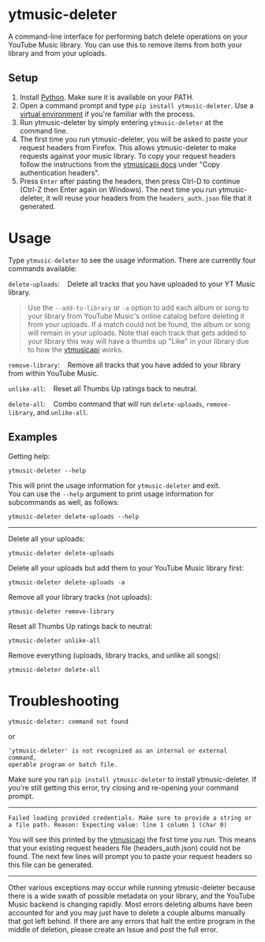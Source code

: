 # ytmusic-deleter
A command-line interface for performing batch delete operations on your YouTube Music library. You can use this to remove items from both your library and from your uploads.

## Setup
1. Install [Python](https://www.python.org/downloads/). Make sure it is available on your PATH.
1. Open a command prompt and type `pip install ytmusic-deleter`. Use a [virtual environment](https://virtualenv.pypa.io/en/latest/) if you're familiar with the process.
1. Run ytmusic-deleter by simply entering `ytmusic-deleter` at the command line.
1. The first time you run ytmusic-deleter, you will be asked to paste your request headers from Firefox. This allows ytmusic-deleter to make requests against your music library. To copy your request headers follow the instructions from the [ytmusicapi docs](https://ytmusicapi.readthedocs.io/en/latest/setup.html) under "Copy authentication headers".
1. Press `Enter` after pasting the headers, then press Ctrl-D to continue (Ctrl-Z then Enter again on Windows). The next time you run ytmusic-deleter, it will reuse your headers from the `headers_auth.json` file that it generated.

# Usage
Type `ytmusic-deleter` to see the usage information. There are currently four commands available:

`delete-uploads`:&nbsp;&nbsp;&nbsp;&nbsp;Delete all tracks that you have uploaded to your YT Music library.  

>Use the `--add-to-library` or `-a` option to add each album or song to your library from YouTube Music's online catalog before deleting it from your uploads. If a match could not be found, the album or song will remain in your uploads. Note that each track that gets added to your library this way will have a thumbs up "Like" in your library due to how the [ytmusicapi](https://github.com/sigma67/ytmusicapi/) works.

`remove-library`:&nbsp;&nbsp;&nbsp;&nbsp;Remove all tracks that you have added to your library from within YouTube Music.  

`unlike-all`:&nbsp;&nbsp;&nbsp;&nbsp;Reset all Thumbs Up ratings back to neutral.  

`delete-all`:&nbsp;&nbsp;&nbsp;&nbsp;Combo command that will run `delete-uploads`, `remove-library`, and `unlike-all`.
## Examples

Getting help:
```
ytmusic-deleter --help
```
This will print the usage information for `ytmusic-deleter` and exit.  
You can use the `--help` argument to print usage information for subcommands as well, as follows:
```
ytmusic-deleter delete-uploads --help
```
---
Delete all your uploads:
```
ytmusic-deleter delete-uploads
```
Delete all your uploads but add them to your YouTube Music library first:
```
ytmusic-deleter delete-uploads -a
```
Remove all your library tracks (not uploads):
```
ytmusic-deleter remove-library
```
Reset all Thumbs Up ratings back to neutral:
```
ytmusic-deleter unlike-all
```
Remove everything (uploads, library tracks, and unlike all songs):
```
ytmusic-deleter delete-all
```

# Troubleshooting
```
ytmusic-deleter: command not found
```
or
```
'ytmusic-deleter' is not recognized as an internal or external command,
operable program or batch file.
```
Make sure you ran `pip install ytmusic-deleter` to install ytmusic-deleter. If you're still getting this error, try closing and re-opening your command prompt.

---
```
Failed loading provided credentials. Make sure to provide a string or a file path. Reason: Expecting value: line 1 column 1 (char 0)
```
You will see this printed by the [ytmusicapi](https://github.com/sigma67/ytmusicapi) the first time you run. This means that your existing request headers file (headers_auth.json) could not be found. The next few lines will prompt you to paste your request headers so this file can be generated.

---
Other various exceptions may occur while running ytmusic-deleter because there is a wide swath of possible metadata on your library, and the YouTube Music backend is changing rapidly. Most errors deleting albums have been accounted for and you may just have to delete a couple albums manually that got left behind. If there are any errors that halt the entire program in the middle of deletion, please create an Issue and post the full error.
